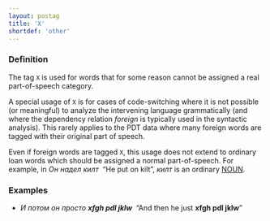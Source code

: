 ```yaml
---
layout: postag
title: 'X'
shortdef: 'other'
---
```


### Definition

The tag `X` is used for words that for some reason cannot be assigned
a real part-of-speech category.

A special usage of `X` is for cases of code-switching where it is not
possible (or meaningful) to analyze the intervening language
grammatically (and where the dependency relation _foreign_ is
typically used in the syntactic analysis).
This rarely applies to the PDT data where many foreign words are tagged with their original
part of speech.

Even if foreign words are tagged `X`, this usage does not extend
to ordinary loan words which should be assigned a normal
part-of-speech. For example, in _Он надел килт&nbsp;_ “He put on kilt”,
_килт_ is an ordinary [NOUN]().

### Examples

- _И потом он просто <b>xfgh pdl jklw</b>&nbsp;_ “And then he just <b>xfgh pdl jklw</b>”
<!-- Interlanguage links updated Ne 5. května 2024, 18:19:44 CEST -->
